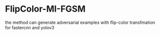 # FlipColor-MI-FGSM
the method can generate adversarial examples with flip-color transfmation for fastercnn and yolov3 
